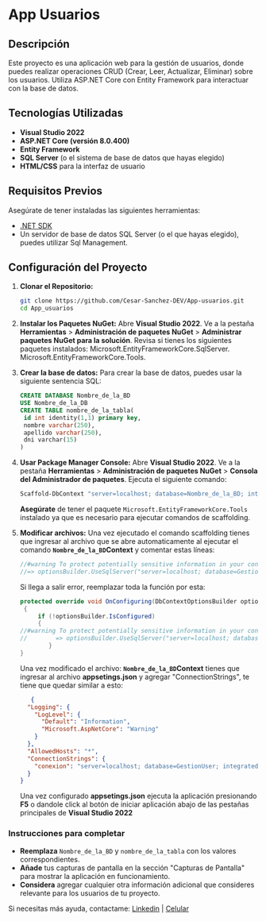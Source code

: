 # App Usuarios

## Descripción
Este proyecto es una aplicación web para la gestión de usuarios, donde puedes realizar operaciones CRUD (Crear, Leer, Actualizar, Eliminar) sobre los usuarios. Utiliza ASP.NET Core con Entity Framework para interactuar con la base de datos.

## Tecnologías Utilizadas
- **Visual Studio 2022**
- **ASP.NET Core (versión 8.0.400)**
- **Entity Framework**
- **SQL Server** (o el sistema de base de datos que hayas elegido)
- **HTML/CSS** para la interfaz de usuario

## Requisitos Previos
Asegúrate de tener instaladas las siguientes herramientas:
- [.NET SDK](https://dotnet.microsoft.com/download/dotnet)
- Un servidor de base de datos SQL Server (o el que hayas elegido), puedes utilizar Sql Management.

## Configuración del Proyecto

1. **Clonar el Repositorio:**
   ```bash
   git clone https://github.com/Cesar-Sanchez-DEV/App-usuarios.git
   cd App_usuarios
2. **Instalar los Paquetes NuGet:**
   Abre **Visual Studio 2022**.
   Ve a la pestaña **Herramientas** > **Administración de paquetes NuGet** > **Administrar paquetes NuGet para la solución**.
   Revisa si tienes los siguientes paquetes instalados:
   Microsoft.EntityFrameworkCore.SqlServer.
   Microsoft.EntityFrameworkCore.Tools.
   
4. **Crear la base de datos:** Para crear la base de datos, puedes usar la siguiente sentencia SQL:
   ```sql
   CREATE DATABASE Nombre_de_la_BD
   USE Nombre_de_la_DB
   CREATE TABLE nombre_de_la_tabla(
   	id int identity(1,1) primary key,
   	nombre varchar(250),
   	apellido varchar(250),
   	dni varchar(15)
   )
5. **Usar Package Manager Console:**
   Abre **Visual Studio 2022**.
   Ve a la pestaña **Herramientas** > **Administración de paquetes NuGet** > **Consola del Administrador de paquetes**.
   Ejecuta el siguiente comando:
   ```bash
   Scaffold-DbContext "server=localhost; database=Nombre_de_la_BD; integrated security=true; Encrypt=false; Trusted_Connection=true;" Microsoft.EntityFrameworkCore.SqlServer -OutPutDir Models
   ```
   **Asegúrate** de tener el paquete `Microsoft.EntityFrameworkCore.Tools` instalado ya que es necesario para ejecutar comandos de scaffolding.
6. **Modificar archivos:**
   Una vez ejecutado el comando scaffolding tienes que ingresar al archivo que se abre automaticamente al ejecutar el comando **`Nombre_de_la_BD`Context** y comentar estas líneas:
   ```csharp
   //#warning To protect potentially sensitive information in your connection string, you should move it out of source code. You can avoid scaffolding the connection string by using the Name= syntax to read it from configuration - see https://go.microsoft.com/fwlink/?linkid=2131148. For more guidance on storing connection strings, see https://go.microsoft.com/fwlink/?LinkId=723263.
   //=> optionsBuilder.UseSqlServer("server=localhost; database=GestionUser; integrated security=true; Encrypt=false; Trusted_Connection=true;");
   ```
   Si llega a salir error, reemplazar toda la función por esta:
   ```csharp
   protected override void OnConfiguring(DbContextOptionsBuilder optionsBuilder)
    {
        if (!optionsBuilder.IsConfigured)
        {
   //#warning To protect potentially sensitive information in your connection string, you should move it out of source code. You can avoid scaffolding the connection string by using the Name= syntax to read it from configuration - see https://go.microsoft.com/fwlink/?linkid=2131148. For more guidance on storing connection strings, see https://go.microsoft.com/fwlink/?LinkId=723263.
   //        => optionsBuilder.UseSqlServer("server=localhost; database=GestionUser; integrated security=true; Encrypt=false; Trusted_Connection=true;");
           }
   }
   ```
   Una vez modificado el archivo: **`Nombre_de_la_BD`Context** tienes que ingresar al archivo **appsetings.json** y agregar "ConnectionStrings", te tiene que quedar similar a esto:
   ```json
      {
     "Logging": {
       "LogLevel": {
         "Default": "Information",
         "Microsoft.AspNetCore": "Warning"
       }
     },
     "AllowedHosts": "*",
     "ConnectionStrings": {
       "conexion": "server=localhost; database=GestionUser; integrated security=true; Encrypt=false; Trusted_Connection=true;"
     }
   }
   ```
   Una vez configurado **appsetings.json** ejecuta la aplicación presionando **F5** o dandole click al botón de iniciar aplicación abajo de las pestañas principales de **Visual Studio 2022**
   
### Instrucciones para completar
- **Reemplaza** `Nombre_de_la_BD` y `nombre_de_la_tabla` con los valores correspondientes.
- **Añade** tus capturas de pantalla en la sección "Capturas de Pantalla" para mostrar la aplicación en funcionamiento.
- **Considera** agregar cualquier otra información adicional que consideres relevante para los usuarios de tu proyecto.

Si necesitas más ayuda, contactame: [Linkedin](https://www.linkedin.com/in/cesar-sanchez-moreno/) | [Celular](928376511)
